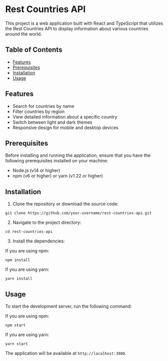# Rest Countries API

This project is a web application built with React and TypeScript that utilizes the Rest Countries API to display information about various countries around the world.

## Table of Contents

- [Features](#features)
- [Prerequisites](#prerequisites)
- [Installation](#installation)
- [Usage](#usage)

## Features

- Search for countries by name
- Filter countries by region
- View detailed information about a specific country
- Switch between light and dark themes
- Responsive design for mobile and desktop devices

## Prerequisites

Before installing and running the application, ensure that you have the following prerequisites installed on your machine:

- Node.js (v14 or higher)
- npm (v6 or higher) or yarn (v1.22 or higher)

## Installation

1. Clone the repository or download the source code:

```
git clone https://github.com/your-username/rest-countries-api.git
```

2. Navigate to the project directory:

```
cd rest-countries-api
```

3. Install the dependencies:

If you are using npm:

```
npm install
```

If you are using yarn:

```
yarn install
```

## Usage

To start the development server, run the following command:

If you are using npm:

```
npm start
```

If you are using yarn:

```
yarn start
```

The application will be available at `http://localhost:3000`.